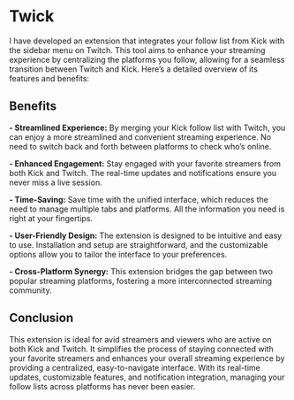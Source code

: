 # Twick

I have developed an extension that integrates your follow list from Kick with the sidebar menu on Twitch. This tool aims to enhance your streaming experience by centralizing the platforms you follow, allowing for a seamless transition between Twitch and Kick. Here’s a detailed overview of its features and benefits:

## Benefits
**- Streamlined Experience:** By merging your Kick follow list with Twitch, you can enjoy a more streamlined and convenient streaming experience. No need to switch back and forth between platforms to check who’s online.

**- Enhanced Engagement:** Stay engaged with your favorite streamers from both Kick and Twitch. The real-time updates and notifications ensure you never miss a live session.

**- Time-Saving:** Save time with the unified interface, which reduces the need to manage multiple tabs and platforms. All the information you need is right at your fingertips.

**- User-Friendly Design:** The extension is designed to be intuitive and easy to use. Installation and setup are straightforward, and the customizable options allow you to tailor the interface to your preferences.

**- Cross-Platform Synergy:** This extension bridges the gap between two popular streaming platforms, fostering a more interconnected streaming community.

## Conclusion
This extension is ideal for avid streamers and viewers who are active on both Kick and Twitch. It simplifies the process of staying connected with your favorite streamers and enhances your overall streaming experience by providing a centralized, easy-to-navigate interface. With its real-time updates, customizable features, and notification integration, managing your follow lists across platforms has never been easier.
